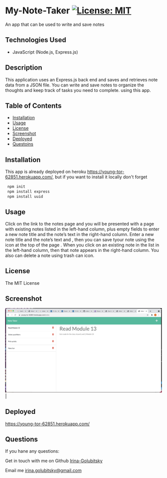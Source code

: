 # My-Note-Taker [![License: MIT](https://img.shields.io/badge/License-MIT-yellow.svg)](https://opensource.org/licenses/MIT)
An app that can be used to write and save notes

## Technologies Used

* JavaScript (Node.js, Express.js)

## Description 

This application uses an Express.js back end and saves and retrieves note data from a JSON file. You can write and save notes to organize the thoughts and keep track of tasks you need to complete.
using this app.
## Table of Contents 
- [Installation](#installation)
- [Usage](#usage)
- [License](#license)
- [Screenshot](#screenshot)
- [Deployed](#deployed)
- [Questoins](#questions)

  
## Installation 
This app is already deployed on heroku https://young-tor-62851.herokuapp.com/, but if you want to install it locally don't forget
   ``` 
    npm init
    npm install express
    npm install uuid
   ```
  
## Usage
  Click on the link to the notes page and you will be presented with a page with existing notes listed in the left-hand column, plus empty fields to enter a new note title and the note’s text in the right-hand column. Enter a new note title and the note’s text and , then you can save tyour note using the icon at the top of the page . When you click on an existing note in the list in the left-hand column, then that note appears in the right-hand column. You also can delete a note using trash can icon.

## License 
  
  The MIT License


## Screenshot
  
  ![alt text](Screenshot.png)| 

## Deployed 
https://young-tor-62851.herokuapp.com/
   
## Questions
  If you hane any questions:
  
  Get in touch with me on Github [Irina-Golubitsky](https://github.com/Irina-Golubitsky)
  
  Email me irina.golubitsky@gmail.com

